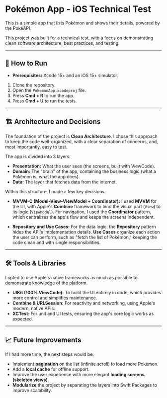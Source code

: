 # Pokémon App - iOS Technical Test

This is a simple app that lists Pokémon and shows their details, powered by the PokéAPI.

This project was built for a technical test, with a focus on demonstrating clean software architecture, best practices, and testing.

---

## 🚀 How to Run

* **Prerequisites:** Xcode 15+ and an iOS 15+ simulator.

1.  Clone the repository.
2.  Open the `PokemonApp.xcodeproj` file.
3.  Press **Cmd + R** to run the app.
4.  Press **Cmd + U** to run the tests.

---

## 🏗️ Architecture and Decisions

The foundation of the project is **Clean Architecture**. I chose this approach to keep the code well-organized, with a clear separation of concerns, and, most importantly, easy to test.

The app is divided into 3 layers:

* **Presentation:** What the user sees (the screens, built with ViewCode).
* **Domain:** The "brain" of the app, containing the business logic (what a Pokémon is, what the app does).
* **Data:** The layer that fetches data from the internet.

Within this structure, I made a few key decisions:

* **MVVM-C (Model-View-ViewModel + Coordinator):** I used **MVVM** for the UI, with Apple's **Combine** framework to bind the visual part (`View`) to its logic (`ViewModel`). For navigation, I used the **Coordinator** pattern, which centralizes the app's flow and keeps the screens independent.

* **Repository and Use Cases:** For the data logic, the **Repository** pattern hides the API's implementation details. **Use Cases** organize each action the user can perform, such as "fetch the list of Pokémon," keeping the code clean and with single responsibilities.

---

## 🛠️ Tools & Libraries

I opted to use Apple's native frameworks as much as possible to demonstrate knowledge of the platform.

* **UIKit (100% ViewCode):** To build the UI entirely in code, which provides more control and simplifies maintenance.
* **Combine & URLSession:** For reactivity and networking, using Apple's modern, native APIs.
* **XCTest:** For unit and UI tests, ensuring the app's core logic works as expected.

---

## 📈 Future Improvements

If I had more time, the next steps would be:

* Implement **pagination** on the list (infinite scroll) to load more Pokémon.
* Add a **local cache** for offline support.
* Improve the user experience with more elegant **loading screens (skeleton views)**.
* **Modularize** the project by separating the layers into Swift Packages to improve scalability.
